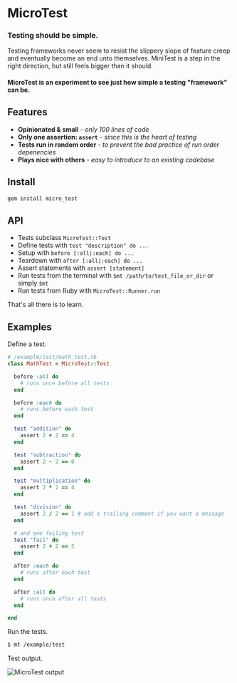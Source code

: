 # MicroTest

### Testing should be simple.

Testing frameworks never seem to resist the slippery slope of feature creep and eventually become an end unto themselves.
MiniTest is a step in the right direction, but still feels bigger than it should.

#### MicroTest is an experiment to see just how simple a testing "framework" can be.

## Features

* __Opinionated & small__ - _only 100 lines of code_
* __Only one assertion: `assert`__ - _since this is the heart of testing_
* __Tests run in random order__ - _to prevent the bad practice of run order depenencies_
* __Plays nice with others__ - _easy to introduce to an existing codebase_

## Install

```bash
gem install micro_test
```

## API

* Tests subclass `MicroTest::Test`
* Define tests with `test "description" do ...`
* Setup with `before [:all|:each] do ...`
* Teardown with `after [:all|:each] do ...`
* Assert statements with `assert [statement]`
* Run tests from the terminal with `$mt /path/to/test_file_or_dir` or simply `$mt`
* Run tests from Ruby with `MicroTest::Runner.run`

That's all there is to learn.

## Examples

Define a test.

```ruby
# /example/test/math_test.rb
class MathTest < MicroTest::Test

  before :all do
    # runs once before all tests
  end

  before :each do
    # runs before each test
  end

  test "addition" do
    assert 2 + 2 == 4
  end

  test "subtraction" do
    assert 2 - 2 == 0
  end

  test "multiplication" do
    assert 2 * 2 == 4
  end

  test "division" do
    assert 2 / 2 == 1 # add a trailing comment if you want a message
  end

  # and one failing test
  test "fail" do
    assert 2 + 2 == 5
  end

  after :each do
    # runs after each test
  end

  after :all do
    # runs once after all tests
  end

end
```

Run the tests.

```bash
$ mt /example/test
```

Test output.

![MicroTest output](http://hopsoft.github.com/micro_test/images/micro_test.png)
